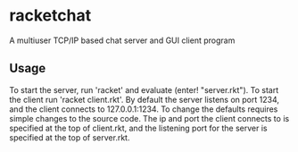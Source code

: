 # racketchat
A multiuser TCP/IP based chat server and GUI client program

Usage
-----
To start the server, run 'racket' and evaluate (enter! "server.rkt"). To start the client run 'racket client.rkt'.
By default the server listens on port 1234, and the client connects to 127.0.0.1:1234. 
To change the defaults requires simple changes to the source code. The ip and port the client connects to is specified at the top
of client.rkt, and the listening port for the server is specified at the top of server.rkt.
